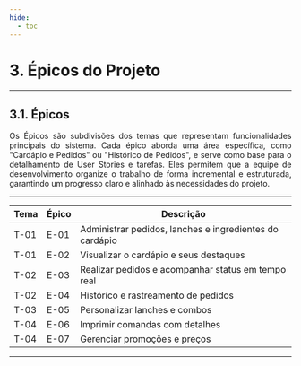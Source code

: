 ```yaml
---
hide:
  - toc
---
```


# 3. Épicos do Projeto
___________________________________________________________________________________

## 3.1. Épicos

<div style="text-align: justify">
Os Épicos são subdivisões dos temas que representam funcionalidades principais do sistema. Cada épico aborda uma área específica, como "Cardápio e Pedidos" ou "Histórico de Pedidos", e serve como base para o detalhamento de User Stories e tarefas. Eles permitem que a equipe de desenvolvimento organize o trabalho de forma incremental e estruturada, garantindo um progresso claro e alinhado às necessidades do projeto.
</div>

___________________________________________________________________________________

|  **Tema**  | **Épico**  | **Descrição**                                                  |
|------------|------------|----------------------------------------------------------------|
|   T-01     |   E-01     | Administrar pedidos, lanches e ingredientes do cardápio        |
|   T-01     |   E-02     | Visualizar o cardápio e seus destaques                         |   
|   T-02     |   E-03     | Realizar pedidos e acompanhar status em tempo real             |
|   T-02     |   E-04     | Histórico e rastreamento de pedidos                            |
|   T-03     |   E-05     | Personalizar lanches e combos                                  |   
|   T-04     |   E-06     | Imprimir comandas com detalhes                                 |
|   T-04     |   E-07     | Gerenciar promoções e preços                                   |

___________________________________________________________________________________